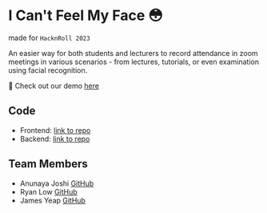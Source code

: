 # I Can't Feel My Face 😳

made for `HacknRoll 2023`

An easier way for both students and lecturers to record attendance in zoom meetings in various scenarios - from lectures, tutorials, or even examination using facial recognition.

🎉 Check out our demo [here](https://devpost.com/software/facial-recognition-zoom-attendance-i-can-t-feel-my-face#)

## Code
- Frontend: [link to repo](https://github.com/hacknroll2023-icantfeelmyface/icantfeelmyface-frontend)
- Backend: [link to repo](https://github.com/hacknroll2023-icantfeelmyface/backend)

## Team Members
- Anunaya Joshi [GitHub](https://github.com/anunayajoshi)
- Ryan Low [GitHub](https://github.com/orgs/Ryan-L98)
- James Yeap [GitHub](https://github.com/orgs/jamesyeap)
